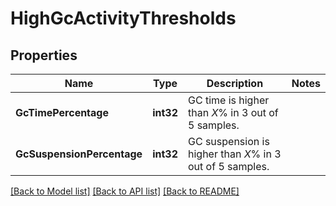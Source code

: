 # HighGcActivityThresholds

## Properties

Name | Type | Description | Notes
------------ | ------------- | ------------- | -------------
**GcTimePercentage** | **int32** | GC time is higher than *X*% in 3 out of 5 samples. | 
**GcSuspensionPercentage** | **int32** | GC suspension is higher than *X*% in 3 out of 5 samples. | 

[[Back to Model list]](../README.md#documentation-for-models) [[Back to API list]](../README.md#documentation-for-api-endpoints) [[Back to README]](../README.md)


